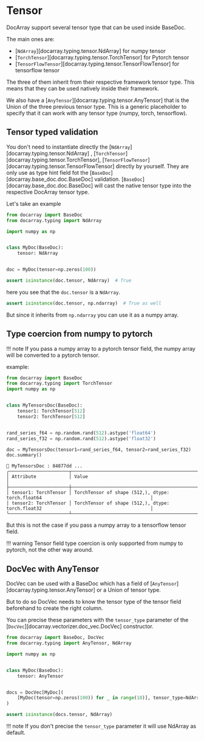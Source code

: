 # Tensor



DocArray support several tensor type that can be used inside BaseDoc. 

The main ones are:

- [`NdArray`][docarray.typing.tensor.NdArray] for numpy tensor
- [`TorchTensor`][docarray.typing.tensor.TorchTensor] for Pytorch tensor
- [`TensorFlowTensor`][docarray.typing.tensor.TensorFlowTensor] for tensorflow tensor

The three of them inherit from their respective framework tensor type. This means that they can be used natively inside their framework.

We also have a [`AnyTensor`][docarray.typing.tensor.AnyTensor] that is the Union of the three previous tensor type. 
This is a generic placeholder to specify that it can work with any tensor type (numpy, torch, tensorflow).

## Tensor typed validation

You don't need to instantiate directly the  [`NdArray`][docarray.typing.tensor.NdArray] , [`TorchTensor`][docarray.typing.tensor.TorchTensor], [`TensorFlowTensor`][docarray.typing.tensor.TensorFlowTensor] directly by yourself. They are only use as type hint field fot the [`BaseDoc`][docarray.base_doc.doc.BaseDoc] validation.
[`BaseDoc`][docarray.base_doc.doc.BaseDoc] will cast the native tensor type into the respective DocArray tensor type.

Let's take an example 

```python
from docarray import BaseDoc
from docarray.typing import NdArray

import numpy as np


class MyDoc(BaseDoc):
    tensor: NdArray


doc = MyDoc(tensor=np.zeros(100))

assert isinstance(doc.tensor, NdArray)  # True
``` 
here you see that the `doc.tensor` is a `NdArray`. 

```python
assert isinstance(doc.tensor, np.ndarray)  # True as well
``` 

But since it inherits from `np.ndarray` you can use it as a numpy array.

## Type coercion from numpy to pytorch 

!!! note
    If you pass a numpy array to a pytorch tensor field, the numpy array will be converted to a pytorch tensor. 


example:


```python
from docarray import BaseDoc
from docarray.typing import TorchTensor
import numpy as np


class MyTensorsDoc(BaseDoc):
    tensor1: TorchTensor[512]
    tensor2: TorchTensor[512]


rand_series_f64 = np.random.rand(512).astype('float64')
rand_series_f32 = np.random.rand(512).astype('float32')

doc = MyTensorsDoc(tensor1=rand_series_f64, tensor2=rand_series_f32)
doc.summary()
```

```
📄 MyTensorsDoc : 84877dd ...
╭──────────────────────┬──────────────────────────────────────────────────────────────────────────────────────────╮
│ Attribute            │ Value                                                                                    │
├──────────────────────┼──────────────────────────────────────────────────────────────────────────────────────────┤
│ tensor1: TorchTensor │ TorchTensor of shape (512,), dtype: torch.float64                                        │
│ tensor2: TorchTensor │ TorchTensor of shape (512,), dtype: torch.float32                                        │
╰──────────────────────┴──────────────────────────────────────────────────────────────────────────────────────────╯
```


But this is not the case if you pass a numpy array to a tensorflow tensor field. 

!!! warning 
    Tensor field type coercion is only supported from numpy to pytorch, not the other way around.


## DocVec with AnyTensor

DocVec can be used with a BaseDoc which has a field of [`AnyTensor`][docarray.typing.tensor.AnyTensor] or a Union of tensor type. 

 But to do so DocVec needs to know the tensor type of the tensor field beforehand to create the right column.
 
You can precise these parameters with the `tensor_type` parameter of the [`DocVec`][docarray.vectorizer.doc_vec.DocVec] constructor.

```python
from docarray import BaseDoc, DocVec
from docarray.typing import AnyTensor, NdArray

import numpy as np


class MyDoc(BaseDoc):
    tensor: AnyTensor


docs = DocVec[MyDoc](
    [MyDoc(tensor=np.zeros(100)) for _ in range(10)], tensor_type=NdArray
)

assert isinstance(docs.tensor, NdArray)
```

!!! note
    If you don't precise the `tensor_type` parameter it will use NdArray as default.
